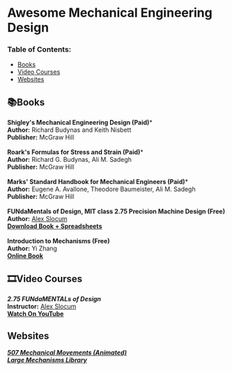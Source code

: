 # Awesome Mechanical Engineering Design 

### **Table of Contents:**
* [Books](#booksbooks)
* [Video Courses](#film_stripvideo-courses)
* [Websites](#websites)

## :books:Books
**Shigley's Mechanical Engineering Design (Paid)***  <br />
**Author:** Richard Budynas and Keith Nisbett <br />
**Publisher:** McGraw Hill <br />
<br />
**Roark's Formulas for Stress and Strain (Paid)***  <br />
**Author:** Richard G. Budynas, Ali M. Sadegh <br />
**Publisher:** McGraw Hill <br />
<br />
**Marks' Standard Handbook for Mechanical Engineers (Paid)***  <br />
**Author:** Eugene A. Avallone, Theodore Baumeister, Ali M. Sadegh <br />
**Publisher:** McGraw Hill <br />
<br />
**FUNdaMentals of Design, MIT class 2.75 Precision Machine Design (Free)**  <br />
**Author:** [Alex Slocum](https://meche.mit.edu/people/faculty/slocum@mit.edu) <br />
[**Download Book + Spreadsheets**](https://meche.mit.edu/people/faculty/slocum@mit.edu) <br />
<br />
**Introduction to Mechanisms (Free)**  <br />
**Author:** Yi Zhang <br />
[**Online Book**](https://www.cs.cmu.edu/%7Erapidproto/mechanisms/tablecontents.html) <br />

## :film_strip:Video Courses
***2.75 FUNdaMENTALs of Design*** <br />
**Instructor:** [Alex Slocum](https://meche.mit.edu/people/faculty/slocum@mit.edu) <br />
[**Watch On YouTube**](https://youtube.com/playlist?list=PLksE8LDXGXl_MQHKr2DqhfDC64W7QHjxL&feature=shared) <br />


## Websites
[***507 Mechanical Movements (Animated)***](https://507movements.com/) <br />
[***Large Mechanisms Library***](https://www.youtube.com/@thang010146)
